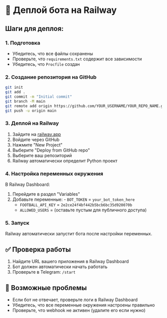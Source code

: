 # 🚀 Деплой бота на Railway

## Шаги для деплоя:

### 1. Подготовка
- Убедитесь, что все файлы сохранены
- Проверьте, что `requirements.txt` содержит все зависимости
- Убедитесь, что `Procfile` создан

### 2. Создание репозитория на GitHub
```bash
git init
git add .
git commit -m "Initial commit"
git branch -M main
git remote add origin https://github.com/YOUR_USERNAME/YOUR_REPO_NAME.git
git push -u origin main
```

### 3. Деплой на Railway
1. Зайдите на [railway.app](https://railway.app)
2. Войдите через GitHub
3. Нажмите "New Project"
4. Выберите "Deploy from GitHub repo"
5. Выберите ваш репозиторий
6. Railway автоматически определит Python проект

### 4. Настройка переменных окружения
В Railway Dashboard:
1. Перейдите в раздел "Variables"
2. Добавьте переменные:
                  - `BOT_TOKEN` = `your_bot_token_here`
   - `FOOTBALL_API_KEY` = `2e2ce24f4bf442b5bcb6bc35d920070b`
   - `ALLOWED_USERS` = (оставьте пустым для публичного доступа)

### 5. Запуск
Railway автоматически запустит бота после настройки переменных.

## ✅ Проверка работы
1. Найдите URL вашего приложения в Railway Dashboard
2. Бот должен автоматически начать работать
3. Проверьте в Telegram: `/start`

## 🔧 Возможные проблемы
- Если бот не отвечает, проверьте логи в Railway Dashboard
- Убедитесь, что все переменные окружения настроены правильно
- Проверьте, что webhook не активен (удалите его если нужно) 